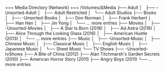 === Media Directory (Network) ===
/Volumes/∆Media
├── Adult
│   ├── -Unsorted-Adult
│   ├── Adult Restricted
│   └── Adult Studios
├── Books
│   ├── -Unsorted-Books
│   ├── Don Norman
│   ├── Frank Herbert
│   ├── Han Han
│   ├── Jin Yong
│   └── ... more entries
├── Movies
│   ├── -Unsorted-Movies
│   ├── A Star Is Born (2018)
│   ├── Ad Astra (2019)
│   ├── Alice Through the Looking Glass (2016)
│   ├── American Hustle (2013)
│   └── ... more entries
├── Music
│   ├── -Unsorted-Music
│   ├── Chinese Music
│   ├── Classical Music
│   ├── English Music
│   ├── Japanese Music
│   └── Sheet Music
└── TV Shows
    ├── -Unsorted-tvShows
    ├── A Bite of China (2012)
    ├── Alan Titchmarsh's Garden Secrets (2010)
    ├── American Horror Story (2011)
    ├── Angry Boys (2011)
    └── ... more entries


